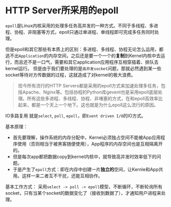 # HTTP Server所采用的epoll

`epoll`是Linux内核采用的处理多任务高并发的一种方式。不同于多线程、多进程、协程、非阻塞等方式，epoll只通过单进程、单线程即可完成多任务同时处理。

但是epoll和其它那些有本质上的区别：多进程、多线程、协程无论怎么运用，都逃不出`Application`的内存空间，之后还是要一个一个的**复制**到Kernel内核中去运行，而且还不是一口气，需要和其它application应用程序互相穿插着、排队去kernel运行。
但是由于我们要处理的是`高并发socket`问题，那就必然遇到某一些socket等待对方传数据的过程，这就造成了对kernel的极大浪费。

> 现今所有流行的HTTP Servers都是采用的epoll方式来加速处理多任务，包括Apache、Nginx等。包括协程的Python库gevent也是采用epoll底层处理。所有这些多进程、多线程、协程、非堵塞的方式，在和epoll高效率比起来，都是一个天上一个地下。这也就是为什么epoll这么流行的原因。

IO多路复用
就是`select`, `poll`, `epoll`，即`Event driven I/O`的IO方式。

基本原理：
- 首先要理解，操作系统的内存分配中，Kernel必须独占空间不能被App应用程序使用（否则相当于被黑客随便使用），App程序的内存空间也是互相隔离开的。
- 但是每次app都把数据copy到kernel内核中，就导致高并发时效率低下的问题。
- 于是产生了`epoll`方式：即在内存中创建一片**独立的**空间，让Kernle和App共用。这样一来二者互不干扰，还能互相协作。

基本工作方式：
采用`select -> poll -> epoll`模型，不断循环，不断轮询所有socket，只有当某个socket的数据变化了（接收到数据了），才通知用户进程来处理。